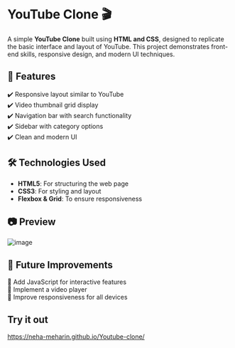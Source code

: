 

# **YouTube Clone** 🎬  

A simple **YouTube Clone** built using **HTML and CSS**, designed to replicate the basic interface and layout of YouTube. This project demonstrates front-end skills, responsive design, and modern UI techniques.  

## **📌 Features**  
✔️ Responsive layout similar to YouTube  
✔️ Video thumbnail grid display  
✔️ Navigation bar with search functionality  
✔️ Sidebar with category options  
✔️ Clean and modern UI  

## **🛠 Technologies Used**  
- **HTML5**: For structuring the web page  
- **CSS3**: For styling and layout  
- **Flexbox & Grid**: To ensure responsiveness  

## **📷 Preview**  
![image](https://github.com/user-attachments/assets/a6494ac5-97f5-4a8c-9092-36f5567920b5)




## **📌 Future Improvements**  
🔹 Add JavaScript for interactive features  
🔹 Implement a video player  
🔹 Improve responsiveness for all devices  

## Try it out 
 https://neha-meharin.github.io/Youtube-clone/
